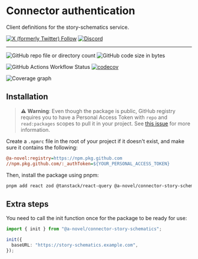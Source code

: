 # Connector authentication

Client definitions for the story-schematics service.

[![X (formerly Twitter) Follow](https://img.shields.io/twitter/follow/agorastoryverse)](https://twitter.com/agorastoryverse)
[![Discord](https://img.shields.io/discord/1315240114691248138?logo=discord)](https://discord.gg/rp4Qr8cA)

<hr />

![GitHub repo file or directory count](https://img.shields.io/github/directory-file-count/a-novel/connector-story-schematics)
![GitHub code size in bytes](https://img.shields.io/github/languages/code-size/a-novel/connector-story-schematics)

![GitHub Actions Workflow Status](https://img.shields.io/github/actions/workflow/status/a-novel/connector-story-schematics/main.yaml)
[![codecov](https://codecov.io/gh/a-novel/connector-story-schematics/graph/badge.svg?token=4QYSG479P3)](https://codecov.io/gh/a-novel/connector-story-schematics)

![Coverage graph](https://codecov.io/gh/a-novel/connector-story-schematics/graphs/sunburst.svg?token=4QYSG479P3)

## Installation

> ⚠️ **Warning**: Even though the package is public, GitHub registry requires you to have a Personal Access Token
> with `repo` and `read:packages` scopes to pull it in your project. See
> [this issue](https://github.com/orgs/community/discussions/23386#discussioncomment-3240193) for more information.

Create a `.npmrc` file in the root of your project if it doesn't exist, and make sure it contains the following:

```ini
@a-novel:registry=https://npm.pkg.github.com
//npm.pkg.github.com/:_authToken=${YOUR_PERSONAL_ACCESS_TOKEN}
```

Then, install the package using pnpm:

```bash
pnpm add react zod @tanstack/react-query @a-novel/connector-story-schematics
```

## Extra steps

You need to call the init function once for the package to be ready for use:

```ts
import { init } from "@a-novel/connector-story-schematics";

init({
  baseURL: "https://story-schematics.example.com",
});
```
